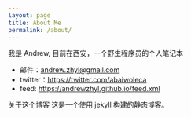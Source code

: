 ```yaml
---
layout: page
title: About Me
permalink: /about/
---
```

我是 Andrew, 目前在西安，一个野生程序员的个人笔记本

- 邮件：<andrew.zhyl@gmail.com>
- twitter：<https://twitter.com/abaiwoleca>
- feed: <https://andrewzhyl.github.io/feed.xml>

关于这个博客
这是一个使用 jekyll 构建的静态博客。